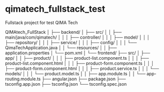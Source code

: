 # qimatech_fullstack_test
Fullstack project for test QIMA Tech

QIMAtech_FullStack
│
├── backend/
│   ├── src/
│   │   ├── main/java/com/qimatech/
│   │   │   ├── controller/
│   │   │   ├── model/
│   │   │   ├── repository/
│   │   │   ├── service/
│   │   │   ├── config/
│   │   │   └── QimaTechApplication.java
│   │   └── resources/
│   │       ├── application.properties
│   └── pom.xml
│
└── frontend/
    ├── src/
    │   ├── app/
    │   │   ├── product/
    │   │   │   ├── product-list.component.ts
    │   │   │   ├── product-list.component.html
    │   │   │   ├── product-form.component.ts
    │   │   │   ├── product-form.component.html
    │   │   │   ├── product.service.ts
    │   │   │   └── models/
    │   │   │       └── product.model.ts
    │   │   ├── app.module.ts
    │   │   └── app-routing.module.ts
    ├── angular.json
    ├── package.json
    ├── tsconfig.app.json
    ├── tsconfig.json
    └── tsconfig.spec.json